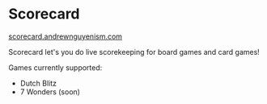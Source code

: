 # Scorecard

[scorecard.andrewnguyenism.com](https://scorecard.andrewnguyenism.com)

Scorecard let's you do live scorekeeping for board games and card games!

Games currently supported:

- Dutch Blitz
- 7 Wonders (soon)
